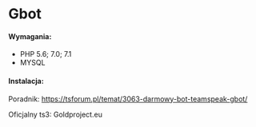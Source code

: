# Gbot

#### Wymagania:

- PHP 5.6; 7.0; 7.1
- MYSQL


#### Instalacja:

Poradnik: https://tsforum.pl/temat/3063-darmowy-bot-teamspeak-gbot/

Oficjalny ts3: Goldproject.eu
